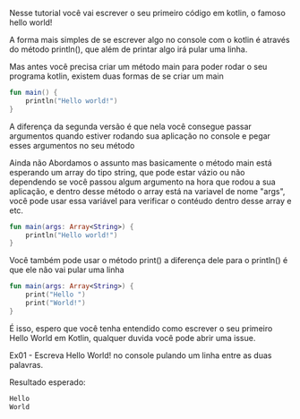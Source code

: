Nesse tutorial você vai escrever o seu primeiro código em kotlin, o famoso hello world!

A forma mais simples de se escrever algo no console com o kotlin é através do método println(), que além de printar algo irá pular uma linha.

Mas antes você precisa criar um método main para poder rodar o seu programa kotlin, existem duas formas de se criar um main

```kotlin
fun main() {
    println("Hello world!")
}
```

A diferença da segunda versão é que nela você consegue passar argumentos quando estiver rodando sua aplicação no console e pegar esses argumentos no seu método

Ainda não Abordamos o assunto mas basicamente o método main está esperando um array do tipo string, que pode estar vázio ou não dependendo se você passou algum argumento na hora que rodou a sua aplicação, e dentro desse método o array está na variavel de nome "args", você pode usar essa variável para verificar o contéudo dentro desse array e etc. 

```kotlin
fun main(args: Array<String>) {
    println("Hello world!")
}
```

Você também pode usar o método print() a diferença dele para o println() é que ele não vai pular uma linha

```kotlin
fun main(args: Array<String>) {
    print("Hello ")
    print("World!")
}
```

É isso, espero que você tenha entendido como escrever o seu primeiro Hello World em Kotlin, qualquer duvida você pode abrir uma issue.

Ex01 - Escreva Hello World! no console pulando um linha entre as duas palavras.

Resultado esperado: 
```kotlin
Hello
World
```